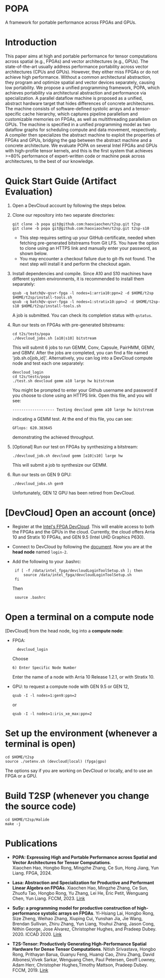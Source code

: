 # POPA
A framework for portable performance across FPGAs and GPUs.

# Introduction
This paper aims at high and portable performance for tensor computations across spatial (e.g., FPGAs) and vector architectures (e.g., GPUs). The state-of-the-art usually address performance portability across vector architectures (CPUs and GPUs). However, they either miss FPGAs or do not achieve high performance. Without a common architectural abstraction, they program and optimize spatial and vector devices separately, causing low portability. We propose a unified programming framework, POPA, which achieves portability via architectural abstraction and performance via specialization. A parallel dataflow machine is proposed as a unified, abstract hardware target that hides differences of concrete architectures. The machine consists of software-defined systolic arrays and a tensor-specific cache hierarchy, which captures pipeline parallelism and customizable memories on FPGAs, as well as multithreading parallelism on GPUs. The machine is specified in a unified programming model as two dataflow graphs for scheduling compute and data movement, respectively. A compiler then specializes the abstract machine to exploit the properties of FPGAs and GPUs, bridging the gap between the abstract machine and a concrete architecture. We evaluate POPA on several Intel FPGAs and GPUs with high-profile tensor kernels, and this is the first system that achieves >=80% performance of expert-written code or machine peak across architectures, to the best of our knowledge.

# Quick Start Guide (Artifact Evaluation)
1. Open a DevCloud account by following the steps below.
2. Clone our repository into two separate directories:
   
   ```
   git clone -b popa git@github.com:haoxiaochen/t2sp.git t2sp
   git clone -b popa git@github.com:haoxiaochen/t2sp.git t2sp-s10
   ```
   - This step requires setting up your GitHub certificate, needed when fetching pre-generated bitstreams from Git LFS. You have the option to clone using an HTTPS link and manually enter your password, as shown below.
   - You may encounter a checkout failure due to git-lfs not found. The next step will install it and perform the checkout again.
4. Install dependencies and compile. Since A10 and S10 machines have different system environments, it is recommended to install them separately:
  
   ```
   qsub -q batch@v-qsvr-fpga -l nodes=1:arria10:ppn=2 -d $HOME/t2sp $HOME/t2sp/install-tools.sh
   qsub -q batch@v-qsvr-fpga -l nodes=1:stratix10:ppn=2 -d $HOME/t2sp-s10 $HOME/t2sp/install-tools.sh
   ```
   A job is submitted. You can check its completion status with `qstatus`.
5. Run our tests on FPGAs with pre-generated bitstreams:

   ```
   cd t2s/tests/popa
   ./devcloud_jobs.sh [a10|s10] bitstream
   ```
   This will submit 6 jobs to run GEMM, Conv, Capsule, PairHMM, GEMV, and GBMV. After the jobs are completed, you can find a file named 'job.sh.o[job_id]'.
   Alternatively, you can log into a DevCloud compute node and test each one separately:

   ```
   devcloud_login
   cd t2s/tests/popa
   ./test.sh devcloud gemm a10 large hw bitstream
   ```
   You might be prompted to enter your Github username and password if you choose to clone using an HTTPS link.
   Open this file, and you will see:

   ```
   ------------------- Testing devcloud gemm a10 large hw bitstream
   ```
   indicating a GEMM test. At the end of this file, you can see:

   ```
   GFlops: 620.383645
   ```
   demonstrating the achieved throughput.
7. [Optional] Run our test on FPGAs by synthesizing a bitstream:

   ```
   ./devcloud_job.sh devcloud gemm [a10|s10] large hw
   ```
   This will submit a job to synthesize our GEMM.
8. Run our tests on GEN 9 GPU:

   ```
   ./devcloud_jobs.sh gen9
   ```
   Unfortunately, GEN 12 GPU has been retired from DevCloud.


# [DevCloud] Open an account (once)

 + Register at the [Intel's FPGA DevCloud](https://software.intel.com/content/www/us/en/develop/tools/devcloud/fpga.html). This will enable access to both the FPGAs and the GPUs in the cloud. Currently, the cloud offers Arria 10  and Stratix 10 FPGAs, and GEN 9.5 (Intel UHD Graphics P630).

 + Connect to DevCloud by following the [document](https://devcloud.intel.com/oneapi/documentation/connect-with-ssh-linux-macos/). Now you are at the **head node** named `login-2`.
   
 + Add the following to your .bashrc:
   
   ```
    if [ -f /data/intel_fpga/devcloudLoginToolSetup.sh ]; then
        source /data/intel_fpga/devcloudLoginToolSetup.sh
    fi
   ```
   Then
   ```
    source .bashrc
   ```

# Open a terminal on a compute node

[DevCloud] from the head node, log into a **compute node**:

+ FPGA: 
  ```
    devcloud_login
  ```
    Choose         
    ```
    6) Enter Specific Node Number
    ```
    Enter the name of a node with Arria 10 Release 1.2.1, or with Stratix 10.

+ GPU: to request a compute node with GEN 9.5 or GEN 12,
  
    ```
    qsub -I -l nodes=1:gen9:ppn=2  
    ```
    
    or 
    
    ```
    qsub -I -l nodes=1:iris_xe_max:ppn=2
    ```

# Set up the environment (whenever a terminal is open)

```
cd $HOME/t2sp
source ./setenv.sh (devcloud|local) (fpga|gpu)
```
The options say if you are working on DevCloud or locally, and to use an FPGA or a GPU. 

# Build T2SP (whenever you change the source code)

```
cd $HOME/t2sp/Halide
make -j
```

# Publications

+ **POPA: Expressing High and Portable Performance across Spatial and Vector Architectures for Tensor Computations**.  
Xiaochen Hao, Hongbo Rong, Mingzhe Zhang, Ce Sun, Hong Jiang, Yun Liang. FPGA, 2024.

+ **Lasa: Abstraction and Specialization for Productive and Performant Linear Algebra on FPGAs**. 
Xiaochen Hao, Mingzhe Zhang, Ce Sun, Zhuofu Tao, Hongbo Rong, Yu Zhang, Lei He, Eric Petit, Wenguang Chen, Yun Liang. FCCM, 2023. [Link](https://ieeexplore.ieee.org/abstract/document/10171577)

+ **SuSy: a programming model for productive construction of high-performance systolic arrays on FPGAs**. 
Yi-Hsiang Lai, Hongbo Rong, Size Zheng, Weihao Zhang, Xiuping Cui, Yunshan Jia, Jie Wang, Brendan Sullivan, Zhiru Zhang, Yun Liang, Youhui Zhang, Jason Cong, Nithin George, Jose Alvarez, Christopher Hughes, and Pradeep Dubey. 2020.  ICCAD 2020. [Link](https://ieeexplore.ieee.org/document/9256583) 

+ **T2S-Tensor: Productively Generating High-Performance Spatial Hardware for Dense Tensor Computations**. 
Nitish Srivastava, Hongbo Rong, Prithayan Barua, Guanyu Feng, Huanqi Cao, Zhiru Zhang, David Albonesi,Vivek Sarkar, Wenguang Chen, Paul Petersen, Geoff Lowney, Adam Herr, Christopher Hughes,Timothy Mattson, Pradeep Dubey. FCCM, 2019. [Link](https://ieeexplore.ieee.org/document/8735529)

